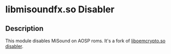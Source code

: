 # **libmisoundfx.so Disabler**

## Description

This module disables MiSound on AOSP roms. It's a fork of [liboemcrypto.so disabler](https://github.com/Magisk-Modules-Repo/liboemcryptodisabler).
